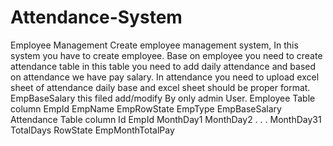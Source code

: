 # Attendance-System
Employee Management
Create employee management system, In this system you have to create employee. Base on employee you need to create attendance table in this table you need to add daily attendance and based on attendance we have pay salary.
In attendance you need to upload excel sheet of attendance daily base and excel sheet should be proper format.
EmpBaseSalary this filed add/modify By only admin User.
Employee Table column
EmpId
EmpName
EmpRowState
EmpType
EmpBaseSalary
Attendance Table column
Id
EmpId
MonthDay1
MonthDay2
.
.
.
MonthDay31
TotalDays
RowState
EmpMonthTotalPay
